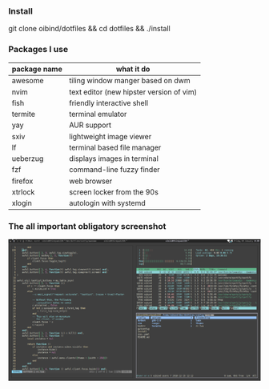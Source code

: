 ### Install

git clone oibind/dotfiles && cd dotfiles && ./install


### Packages I use

| package name | what it do |
| - | - |
awesome | tiling window manger based on dwm
nvim | text editor (new hipster version of vim)
fish | friendly interactive shell
termite | terminal emulator
yay | AUR support
sxiv | lightweight image viewer
lf | terminal based file manager
ueberzug | displays images in terminal
fzf | command-line fuzzy finder
firefox | web browser
xtrlock | screen locker from the 90s
xlogin | autologin with systemd

### The all important obligatory screenshot

![desktop rice](desktop.png)
